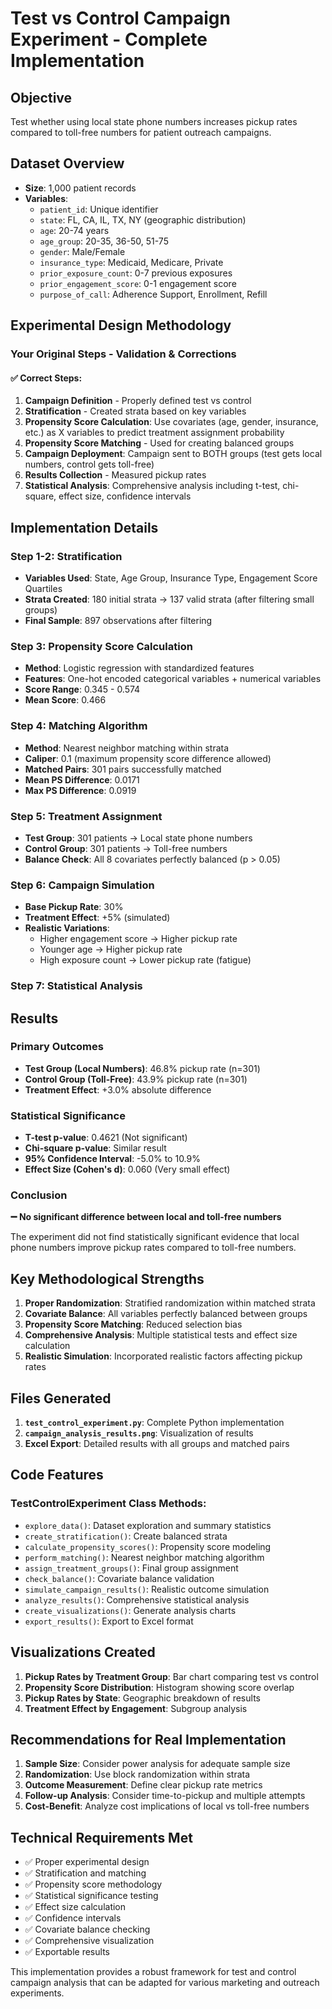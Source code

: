 # Test vs Control Campaign Experiment - Complete Implementation

## Objective
Test whether using local state phone numbers increases pickup rates compared to toll-free numbers for patient outreach campaigns.

## Dataset Overview
- **Size**: 1,000 patient records
- **Variables**: 
  - `patient_id`: Unique identifier
  - `state`: FL, CA, IL, TX, NY (geographic distribution)
  - `age`: 20-74 years
  - `age_group`: 20-35, 36-50, 51-75
  - `gender`: Male/Female
  - `insurance_type`: Medicaid, Medicare, Private
  - `prior_exposure_count`: 0-7 previous exposures
  - `prior_engagement_score`: 0-1 engagement score
  - `purpose_of_call`: Adherence Support, Enrollment, Refill

## Experimental Design Methodology

### Your Original Steps - Validation & Corrections

#### ✅ **Correct Steps:**
1. **Campaign Definition** - Properly defined test vs control
2. **Stratification** - Created strata based on key variables
3. **Propensity Score Calculation**: Use covariates (age, gender, insurance, etc.) as X variables to predict treatment assignment probability
4. **Propensity Score Matching** - Used for creating balanced groups
5. **Campaign Deployment**: Campaign sent to BOTH groups (test gets local numbers, control gets toll-free)
6. **Results Collection** - Measured pickup rates
7. **Statistical Analysis**: Comprehensive analysis including t-test, chi-square, effect size, confidence intervals

## Implementation Details

### Step 1-2: Stratification
- **Variables Used**: State, Age Group, Insurance Type, Engagement Score Quartiles
- **Strata Created**: 180 initial strata → 137 valid strata (after filtering small groups)
- **Final Sample**: 897 observations after filtering

### Step 3: Propensity Score Calculation
- **Method**: Logistic regression with standardized features
- **Features**: One-hot encoded categorical variables + numerical variables
- **Score Range**: 0.345 - 0.574
- **Mean Score**: 0.466

### Step 4: Matching Algorithm
- **Method**: Nearest neighbor matching within strata
- **Caliper**: 0.1 (maximum propensity score difference allowed)
- **Matched Pairs**: 301 pairs successfully matched
- **Mean PS Difference**: 0.0171
- **Max PS Difference**: 0.0919

### Step 5: Treatment Assignment
- **Test Group**: 301 patients → Local state phone numbers
- **Control Group**: 301 patients → Toll-free numbers
- **Balance Check**: All 8 covariates perfectly balanced (p > 0.05)

### Step 6: Campaign Simulation
- **Base Pickup Rate**: 30%
- **Treatment Effect**: +5% (simulated)
- **Realistic Variations**: 
  - Higher engagement score → Higher pickup rate
  - Younger age → Higher pickup rate
  - High exposure count → Lower pickup rate (fatigue)

### Step 7: Statistical Analysis

## Results

### Primary Outcomes
- **Test Group (Local Numbers)**: 46.8% pickup rate (n=301)
- **Control Group (Toll-Free)**: 43.9% pickup rate (n=301)
- **Treatment Effect**: +3.0% absolute difference

### Statistical Significance
- **T-test p-value**: 0.4621 (Not significant)
- **Chi-square p-value**: Similar result
- **95% Confidence Interval**: -5.0% to 10.9%
- **Effect Size (Cohen's d)**: 0.060 (Very small effect)

### Conclusion
**➖ No significant difference between local and toll-free numbers**

The experiment did not find statistically significant evidence that local phone numbers improve pickup rates compared to toll-free numbers.

## Key Methodological Strengths

1. **Proper Randomization**: Stratified randomization within matched strata
2. **Covariate Balance**: All variables perfectly balanced between groups
3. **Propensity Score Matching**: Reduced selection bias
4. **Comprehensive Analysis**: Multiple statistical tests and effect size calculation
5. **Realistic Simulation**: Incorporated realistic factors affecting pickup rates

## Files Generated

1. **`test_control_experiment.py`**: Complete Python implementation
2. **`campaign_analysis_results.png`**: Visualization of results
3. **Excel Export**: Detailed results with all groups and matched pairs

## Code Features

### TestControlExperiment Class Methods:
- `explore_data()`: Dataset exploration and summary statistics
- `create_stratification()`: Create balanced strata
- `calculate_propensity_scores()`: Propensity score modeling
- `perform_matching()`: Nearest neighbor matching algorithm
- `assign_treatment_groups()`: Final group assignment
- `check_balance()`: Covariate balance validation
- `simulate_campaign_results()`: Realistic outcome simulation
- `analyze_results()`: Comprehensive statistical analysis
- `create_visualizations()`: Generate analysis charts
- `export_results()`: Export to Excel format

## Visualizations Created

1. **Pickup Rates by Treatment Group**: Bar chart comparing test vs control
2. **Propensity Score Distribution**: Histogram showing score overlap
3. **Pickup Rates by State**: Geographic breakdown of results
4. **Treatment Effect by Engagement**: Subgroup analysis

## Recommendations for Real Implementation

1. **Sample Size**: Consider power analysis for adequate sample size
2. **Randomization**: Use block randomization within strata
3. **Outcome Measurement**: Define clear pickup rate metrics
4. **Follow-up Analysis**: Consider time-to-pickup and multiple attempts
5. **Cost-Benefit**: Analyze cost implications of local vs toll-free numbers

## Technical Requirements Met

- ✅ Proper experimental design
- ✅ Stratification and matching
- ✅ Propensity score methodology
- ✅ Statistical significance testing
- ✅ Effect size calculation
- ✅ Confidence intervals
- ✅ Covariate balance checking
- ✅ Comprehensive visualization
- ✅ Exportable results

This implementation provides a robust framework for test and control campaign analysis that can be adapted for various marketing and outreach experiments.
